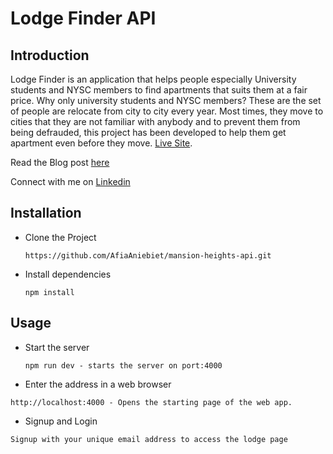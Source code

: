 # Lodge Finder API

## Introduction

Lodge Finder is an application that helps people especially University students and NYSC members to find apartments that suits them at a fair price. Why only university students and NYSC members? These are the set of people are relocate from city to city every year. Most times, they move to cities that they are not familiar with anybody and to prevent them from being defrauded, this project has been developed to help them get apartment even before they move. <a href="https://lodge-finder.netlify.app">Live Site</a>.

<p>Read the Blog post <a href="https://medium.com/@aniebietafia87/lodge-finder-project-blog-post-57aca071a714">here</a></p>

<p>Connect with me on <a href="https://www.linkedin.com/in/aniebietafia/"><i class="fa fa-linkedin-square" aria-hidden="true"></i> Linkedin</a></p>

## Installation

- Clone the Project
  ```
  https://github.com/AfiaAniebiet/mansion-heights-api.git
  ```
- Install dependencies

  ```
  npm install
  ```

## Usage

- Start the server

  ```
  npm run dev - starts the server on port:4000
  ```

- Enter the address in a web browser

```
http://localhost:4000 - Opens the starting page of the web app.
```

- Signup and Login

```
Signup with your unique email address to access the lodge page
```
